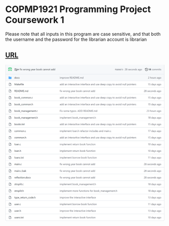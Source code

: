 # COPMP1921 Programming Project Coursework 1
Please note that all inputs in this program are case sensitive, and that both the username and the password for the librarian account is librarian
## [URL](https://github.com/Zjjrr/git-demo)
![image](docs/screenshot.png)
